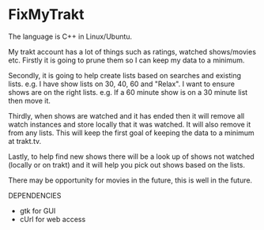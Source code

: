 # FixMyTrakt
The language is C++ in Linux/Ubuntu.

My trakt account has a lot of things such as ratings, watched shows/movies etc. Firstly it is going to prune them so I can keep my data to a minimum.

Secondly, it is going to help create lists based on searches and existing lists. e.g. I have show lists on 30, 40, 60 and "Relax". I want to ensure shows are on the right lists. e.g. If a 60 minute show is on a 30 minute list then move it.

Thirdly, when shows are watched and it has ended then it will remove all watch instances and store locally that it was watched. It will also remove it from any lists. This will keep the first goal of keeping the data to a minimum at trakt.tv. 

Lastly, to help find new shows there will be a look up of shows not watched (locally or on trakt) and it will help you pick out shows based on the lists.

There may be opportunity for movies in the future, this is well in the future.

DEPENDENCIES
- gtk for GUI
- cUrl for web access
